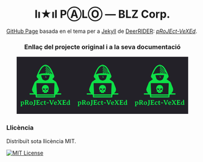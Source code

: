 <h1 align="center">lı★ıl PⒶLⓄ — BLZ Corp.</h1>

<a href="https://pages.github.com">GitHub Page</a> basada en el tema per a <a href="https://jekyllrb.com">Jekyll</a> de <a href="https://github.com/akiritsu">DeerRIDER</a>: <a href="https://github.com/akiritsu/pRoJEct-VeXEd"><i>pRoJEct-VeXEd</i></a>.

<h3 align="center">Enllaç del projecte original i a la seva documentació</h3>

<p align="center"><a href="https://github.com/akiritsu/pRoJEct-VeXEd"><img src="src/assets/img/favicon.png" alt="Logo" width="150" height="150"><img src="src/assets/img/favicon.png" alt="Logo" width="150" height="150"><img src="src/assets/img/favicon.png" alt="Logo" width="150" height="150"></a></p>

### Llicència

Distribuït sota llicència MIT.

[![MIT License][license-shield]][license-url]

[license-shield]: https://img.shields.io/github/license/akiritsu/pRoJEct-VeXEd.svg?style=flat-square
[license-url]: https://github.com/akiritsu/pRoJEct-VeXEd/blob/master/LICENSE
